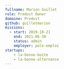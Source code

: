 ```yaml
---
fullname: Marion Guillet
role: Product Owner
domaine: Produit
github: guilletmarion
missions:
  - start: 2019-10-21
    end: 2021-06-30
    status: admin
    employer: pole-emploi
startups:
    - la-bonne-boite
    - la-bonne-alternance
---
```

